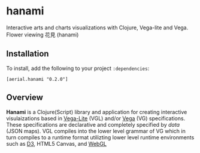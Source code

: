 # hanami

Interactive arts and charts visualizations with Clojure, Vega-lite and Vega. Flower viewing 花見 (hanami)


## Installation

To install, add the following to your project `:dependencies`:

    [aerial.hanami "0.2.0"]


## Overview

**Hanami** is a Clojure(Script) library and application for creating interactive visulaizations based in [Vega-Lite](https://github.com/vega/vega-lite) (VGL) and/or [Vega](https://vega.github.io/vega-lite/) (VG) specifications. These specifications are declarative and completely specified by _data_ (JSON maps). VGL compiles into the lower level grammar of VG which in turn compiles to a runtime format utilizting lower level runtime environments such as [D3](https://d3js.org/), HTML5 Canvas, and [WebGL](https://github.com/vega/vega-webgl-renderer)
